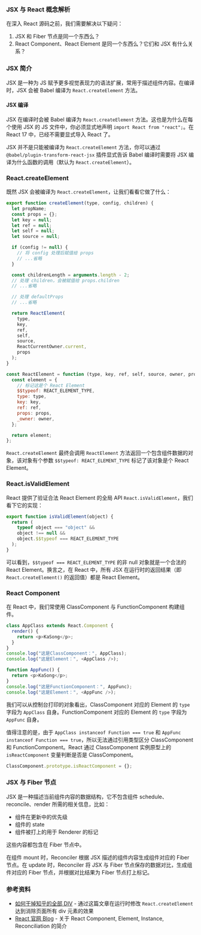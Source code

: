### JSX 与 React 概念解析

在深入 React 源码之前，我们需要解决以下疑问：

1. JSX 和 Fiber 节点是同一个东西么？
2. React Component、React Element 是同一个东西么？它们和 JSX 有什么关系？

### JSX 简介

JSX 是一种为 JS 赋予更多视觉表现力的语法扩展，常用于描述组件内容。在编译时，JSX 会被 Babel 编译为 `React.createElement` 方法。

#### JSX 编译

JSX 在编译时会被 Babel 编译为 `React.createElement` 方法。这也是为什么在每个使用 JSX 的 JS 文件中，你必须显式地声明 `import React from "react";`。在 React 17 中，已经不需要显式导入 React 了。

JSX 并不是只能被编译为 `React.createElement` 方法，你可以通过 `@babel/plugin-transform-react-jsx` 插件显式告诉 Babel 编译时需要将 JSX 编译为什么函数的调用（默认为 `React.createElement`）。

### React.createElement

既然 JSX 会被编译为 `React.createElement`，让我们看看它做了什么：

```javascript
export function createElement(type, config, children) {
  let propName;
  const props = {};
  let key = null;
  let ref = null;
  let self = null;
  let source = null;

  if (config != null) {
    // 将 config 处理后赋值给 props
    // ...省略
  }

  const childrenLength = arguments.length - 2;
  // 处理 children，会被赋值给 props.children
  // ...省略

  // 处理 defaultProps
  // ...省略

  return ReactElement(
    type,
    key,
    ref,
    self,
    source,
    ReactCurrentOwner.current,
    props
  );
}

const ReactElement = function (type, key, ref, self, source, owner, props) {
  const element = {
    // 标记这是个 React Element
    $$typeof: REACT_ELEMENT_TYPE,
    type: type,
    key: key,
    ref: ref,
    props: props,
    _owner: owner,
  };

  return element;
};
```

`React.createElement` 最终会调用 `ReactElement` 方法返回一个包含组件数据的对象，该对象有个参数 `$$typeof: REACT_ELEMENT_TYPE` 标记了该对象是个 React Element。

### React.isValidElement

React 提供了验证合法 React Element 的全局 API `React.isValidElement`，我们看下它的实现：

```javascript
export function isValidElement(object) {
  return (
    typeof object === "object" &&
    object !== null &&
    object.$$typeof === REACT_ELEMENT_TYPE
  );
}
```

可以看到，`$$typeof === REACT_ELEMENT_TYPE` 的非 null 对象就是一个合法的 React Element。换言之，在 React 中，所有 JSX 在运行时的返回结果（即 `React.createElement()` 的返回值）都是 React Element。

### React Component

在 React 中，我们常使用 ClassComponent 与 FunctionComponent 构建组件。

```javascript
class AppClass extends React.Component {
  render() {
    return <p>KaSong</p>;
  }
}
console.log("这是ClassComponent：", AppClass);
console.log("这是Element：", <AppClass />);

function AppFunc() {
  return <p>KaSong</p>;
}
console.log("这是FunctionComponent：", AppFunc);
console.log("这是Element：", <AppFunc />);
```

我们可以从控制台打印的对象看出，ClassComponent 对应的 Element 的 `type` 字段为 `AppClass` 自身。FunctionComponent 对应的 Element 的 `type` 字段为 `AppFunc` 自身。

值得注意的是，由于 `AppClass instanceof Function === true` 和 `AppFunc instanceof Function === true`，所以无法通过引用类型区分 ClassComponent 和 FunctionComponent。React 通过 ClassComponent 实例原型上的 `isReactComponent` 变量判断是否是 ClassComponent。

```javascript
ClassComponent.prototype.isReactComponent = {};
```

### JSX 与 Fiber 节点

JSX 是一种描述当前组件内容的数据结构，它不包含组件 schedule、reconcile、render 所需的相关信息，比如：

- 组件在更新中的优先级
- 组件的 state
- 组件被打上的用于 Renderer 的标记

这些内容都包含在 Fiber 节点中。

在组件 mount 时，Reconciler 根据 JSX 描述的组件内容生成组件对应的 Fiber 节点。在 update 时，Reconciler 将 JSX 与 Fiber 节点保存的数据对比，生成组件对应的 Fiber 节点，并根据对比结果为 Fiber 节点打上标记。

### 参考资料

- [如何干掉知乎的全部 DIV](https://zhuanlan.zhihu.com/p/25095594) - 通过这篇文章在运行时修改 `React.createElement` 达到消除页面所有 div 元素的效果
- [React 官网 Blog](https://reactjs.org/blog/2015/12/18/react-components-elements-and-instances.html) - 关于 React Component, Element, Instance, Reconciliation 的简介
